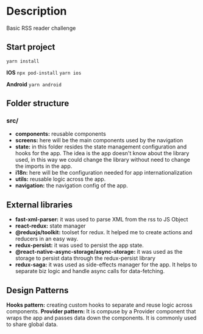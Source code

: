 # Description

Basic RSS reader challenge

## Start project

`yarn install`

**IOS**
`npx pod-install`
`yarn ios`

**Android**
`yarn android`

## Folder structure

### src/

- **components:** reusable components
- **screens:** here will be the main components used by the navigation
- **state:** in this folder resides the state management configuration and hooks for the app. The idea is the app doesn't know about the library used, in this way we could change the library without need to change the imports in the app.
- **i18n:** here will be the configuration needed for app internationalization
- **utils:** reusable logic across the app.
- **navigation:** the navigation config of the app.

## External libraries

- **fast-xml-parser:** it was used to parse XML from the rss to JS Object
- **react-redux:** state manager
- **@reduxjs/toolkit:** toolset for redux. It helped me to create actions and reducers in an easy way.
- **redux-persist:** it was used to persist the app state.
- **@react-native-async-storage/async-storage:** it was used as the storage to persist data through the redux-persist library
- **redux-saga:** it was used as side-effects manager for the app. It helps to separate biz logic and handle async calls for data-fetching.

## Design Patterns

**Hooks pattern:** creating custom hooks to separate and reuse logic across components.
**Provider pattern:** It is compuse by a Provider component that wraps the app and passes data down the components. It is commonly used to share global data.
